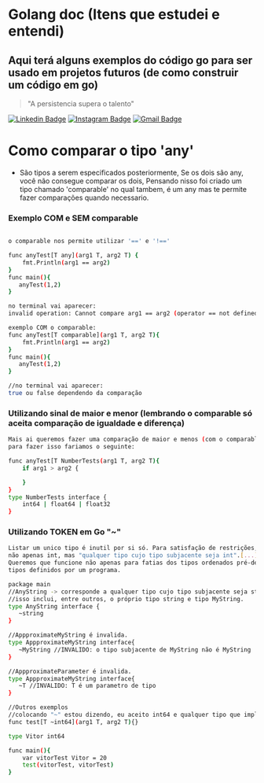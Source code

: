 # Golang doc (Itens que estudei e entendi)
## Aqui terá alguns exemplos do código go para ser usado em projetos futuros (de como construir um código em go)

> "A persistencia supera o talento"

[![Linkedin Badge](https://img.shields.io/badge/-Linkedin-blue?style=flat-square&logo=Linkedin&logoColor=white&link=https:/https://www.linkedin.com/in/vitor-brussolo-zerbato-474447176//)](https://www.linkedin.com/in/vitor-brussolo-zerbato-474447176//)
[![Instagram Badge](https://img.shields.io/badge/-Instagram-a43b9d?style=flat-square&logo=Instagram&logoColor=white&link=https://https://www.instagram.com/vihhbz/?hl=pt-br/)](https://www.instagram.com/vihhstx/?hl=pt-br/)
[![Gmail Badge](https://img.shields.io/badge/-Gmail-c14438?style=flat-square&logo=Gmail&logoColor=white&link=mailto:vitorbrussolo@gmail.com)](mailto:vitorbrussolo@gmail.com)

# Como comparar o tipo 'any'
-  São tipos a serem especificados posteriormente, Se os dois são any, você não consegue comparar os dois, Pensando nisso foi criado um tipo chamado 'comparable' no qual tambem, é um any mas te permite fazer comparações quando necessario.



### Exemplo COM e SEM comparable
```sh

o comparable nos permite utilizar '==' e '!=='

func anyTest[T any](arg1 T, arg2 T) {
	fmt.Println(arg1 == arg2)
}
func main(){
   anyTest(1,2)
}

no terminal vai aparecer:
invalid operation: Cannot compare arg1 == arg2 (operator == not defined on T)

exemplo COM o comparable:
func anyTest[T comparable](arg1 T, arg2 T){
	fmt.Println(arg1 == arg2)
}
func main(){
   anyTest(1,2)
}

//no terminal vai aparecer:
true ou false dependendo da comparação
```

### Utilizando sinal de maior e menor (lembrando o comparable só aceita comparação de igualdade e diferença)
```sh
Mais ai queremos fazer uma comparação de maior e menos (com o comparable não daria)
para fazer isso fariamos o seguinte:

func anyTest[T NumberTests(arg1 T, arg2 T){
	if arg1 > arg2 {

	}
}
type NumberTests interface {
	int64 | float64 | float32
}
```

### Utilizando TOKEN em Go "~"

```sh
Listar um unico tipo é inutil por si só. Para satisfação de restrições, queremos poder dizer
não apenas int, mas "qualquer tipo cujo tipo subjacente seja int".[...]
Queremos que funcione não apenas para fatias dos tipos ordenados pré-declarados, mas também para 
tipos definidos por um programa.

package main
//AnyString -> corresponde a qualquer tipo cujo tipo subjacente seja string.
//isso inclui, entre outros, o próprio tipo string e tipo MyString.
type AnyString interface {
   ~string
}

//AppproximateMyString é invalida.
type AppproximateMyString interface{
   ~MyString //INVALIDO: o tipo subjacente de MyString não é MyString
}

//AppproximateParameter é invalida.
type AppproximateMyString interface{
   ~T //INVALIDO: T é um parametro de tipo
}

//Outros exemplos
//colocando "~" estou dizendo, eu aceito int64 e qualquer tipo que implemente int64
func test[T ~int64](arg1 T, arg2 T){}

type Vitor int64

func main(){	
	var vitorTest Vitor = 20
	test(vitorTest, vitorTest)
}
```
